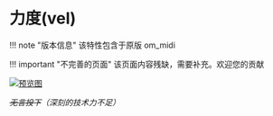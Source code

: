 # 力度(vel)

!!! note "版本信息"
    该特性包含于原版 om_midi

!!! important "不完善的页面"
    该页面内容残缺，需要补充。欢迎您的贡献

[![预览图](/gallery/vel-sample1.png)](/gallery/vel-sample1.png)

_<s>无言投下</s>（深刻的技术力不足）_